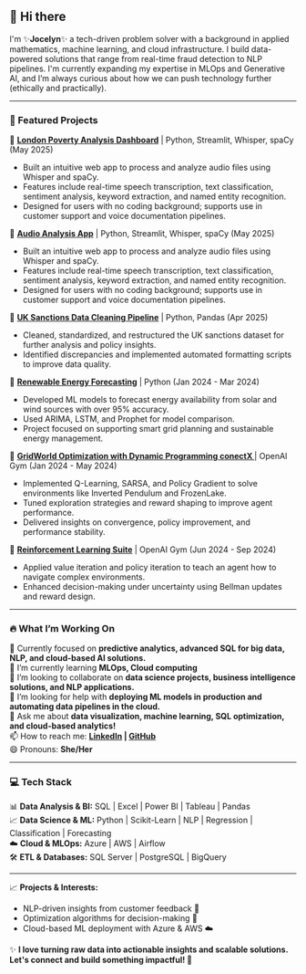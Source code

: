 ## 👋 Hi there 

I'm ✨**Jocelyn**✨ a tech-driven problem solver with a background in applied mathematics, machine learning, and cloud infrastructure. I build data-powered solutions that range from real-time fraud detection to NLP pipelines. I'm currently expanding my expertise in MLOps and Generative AI, and I’m always curious about how we can push technology further (ethically and practically).

---

### 🚀 Featured Projects

🔹 **[London Poverty Analysis Dashboard](https://nadyasoto-london-poverty-analysis.streamlit.app/)** | Python, Streamlit, Whisper, spaCy (May 2025)
   - Built an intuitive web app to process and analyze audio files using Whisper and spaCy.
   - Features include real-time speech transcription, text classification, sentiment analysis, keyword extraction, and named entity recognition.
   - Designed for users with no coding background; supports use in customer support and voice documentation pipelines.

🔹 **[Audio Analysis App](https://github.com/nadya-soto/Audio-Analysis-App)** | Python, Streamlit, Whisper, spaCy (May 2025)
   - Built an intuitive web app to process and analyze audio files using Whisper and spaCy.
   - Features include real-time speech transcription, text classification, sentiment analysis, keyword extraction, and named entity recognition.
   - Designed for users with no coding background; supports use in customer support and voice documentation pipelines.

🔹 **[UK Sanctions Data Cleaning Pipeline](https://github.com/nadya-soto/uk-sanctions-cleaning-project)** | Python, Pandas (Apr 2025)
   - Cleaned, standardized, and restructured the UK sanctions dataset for further analysis and policy insights.
   - Identified discrepancies and implemented automated formatting scripts to improve data quality.

🔹 **[Renewable Energy Forecasting](https://github.com/nadya-soto/EcoGrid-Forecast-AI-Driven-Renewable-Energy-Predictions)** | Python (Jan 2024 - Mar 2024)  
   - Developed ML models to forecast energy availability from solar and wind sources with over 95% accuracy.
   - Used ARIMA, LSTM, and Prophet for model comparison.
   - Project focused on supporting smart grid planning and sustainable energy management.

🔹 **[GridWorld Optimization with Dynamic Programming conectX
](https://github.com/nadya-soto/ConnectX_AI_Agents)** | OpenAI Gym (Jan 2024 - May 2024)  
   - Implemented Q-Learning, SARSA, and Policy Gradient to solve environments like Inverted Pendulum and FrozenLake.
   - Tuned exploration strategies and reward shaping to improve agent performance.
   - Delivered insights on convergence, policy improvement, and performance stability.
     
🔹 **[Reinforcement Learning Suite](https://github.com/nadya-soto/Reinforcement-learning)** | OpenAI Gym (Jun 2024 - Sep 2024)
   - Applied value iteration and policy iteration to teach an agent how to navigate complex environments.
   - Enhanced decision-making under uncertainty using Bellman updates and reward design.
---

### 🔥 What I’m Working On
🔭 Currently focused on  **predictive analytics, advanced SQL for big data, NLP, and cloud-based AI solutions.**  
🌱 I’m currently learning **MLOps, Cloud computing**  
👯 I’m looking to collaborate on **data science projects, business intelligence solutions, and NLP applications.**  
🤔 I’m looking for help with **deploying ML models in production and automating data pipelines in the cloud.**  
💬 Ask me about **data visualization, machine learning, SQL optimization, and cloud-based analytics!**  
📫 How to reach me: **[LinkedIn](https://www.linkedin.com/in/nadya-soto/) | [GitHub](https://github.com/nadya-soto)**  
😄 Pronouns: **She/Her**  

---

### 💻 Tech Stack  
📊 **Data Analysis & BI:** SQL | Excel | Power BI | Tableau | Pandas  
📈 **Data Science & ML:** Python | Scikit-Learn | NLP | Regression | Classification | Forecasting  
☁️ **Cloud & MLOps:** Azure | AWS | Airflow  
🛠️ **ETL & Databases:** SQL Server | PostgreSQL | BigQuery  

---

📈 **Projects & Interests:**  
   - NLP-driven insights from customer feedback 📢  
   - Optimization algorithms for decision-making 🚀  
   - Cloud-based ML deployment with Azure & AWS ☁️  

✨ **I love turning raw data into actionable insights and scalable solutions. Let's connect and build something impactful! 🚀**  
